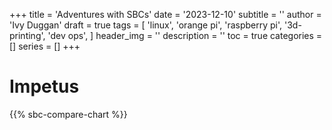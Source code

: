 +++
title = 'Adventures with SBCs'
date = '2023-12-10'
subtitle = ''
author = 'Ivy Duggan'
draft = true
tags = [
  'linux',
  'orange pi',
  'raspberry pi',
  '3d-printing',
  'dev ops',
]
header_img = ''
description = ''
toc = true
categories = []
series = []
+++

# Impetus

{{% sbc-compare-chart %}}
